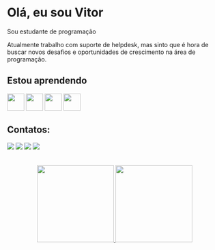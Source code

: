 <h1> Olá, eu sou Vitor </h1>
<p>Sou estudante de programação</p>
<p>Atualmente trabalho com suporte de helpdesk, mas sinto que é hora de buscar novos desafios e oportunidades de crescimento na área de programação.</p>


## Estou aprendendo
<img src="https://cdn.jsdelivr.net/gh/devicons/devicon/icons/html5/html5-original.svg" width="40" height="40"/>          
<img src="https://cdn.jsdelivr.net/gh/devicons/devicon/icons/css3/css3-original.svg" width="40" height="40"/>          
<img src="https://cdn.jsdelivr.net/gh/devicons/devicon/icons/javascript/javascript-original.svg" width="40" height="40"/>  
<img src="https://cdn.jsdelivr.net/gh/devicons/devicon/icons/linux/linux-original.svg" width="40" height="40"/>


## Contatos:
<div>
<a href="https://github.com/vitorhenrique-rgt" target="_blank"><img src="https://img.shields.io/badge/GitHub-171515?style=for-the-badge&logo=github&logoColor=white" target="_blank"></a>
<a href="https://www.linkedin.com/in/vitorhenrique-rgt/" target="_blank"><img src="https://img.shields.io/badge/-LinkedIn-%230077B5?style=for-the-badge&logo=linkedin&logoColor=white" target="_blank"></a>   
<a href="https://twitter.com/VittorHenrique" target="_blank"><img src="https://img.shields.io/badge/Twitter-00acee?style=for-the-badge&logo=twitter&logoColor=white" target="_blank"></a>
<a href="https://www.instagram.com/vitorhenrique_rgt/" target="_blank"><img src="https://img.shields.io/badge/-Instagram-%23E4405F?style=for-the-badge&logo=instagram&logoColor=white" target="_blank"></a>
</div>
<br>
<br>
<div align= "center">
<a href="https://github.com/vitorhenrique-rgt">
<img height="180em" src="https://github-readme-stats.vercel.app/api/top-langs/?username=vitorhenrique-rgt&layout=compact&langs_count=7&theme=transparent"/>
<img height="180em" src="https://github-readme-stats.vercel.app/api?username=vitorhenrique-rgt&show_icons=true&theme=transparent&include_all_commits=true&count_private=true"/>
</div>








<!-- # Sobre mim

Olá, meu nome é Vitor e tenho 34 anos. Atualmente trabalho com redes de computadores e suporte de helpdesk há quase 10 anos, mas sinto que é hora de buscar novos desafios e oportunidades de crescimento na área de desenvolvimento de software.

Sou formado em Análise e Desenvolvimento de Sistemas e desde então venho buscando aprimorar minhas habilidades como desenvolvedor. Recentemente, tenho dedicado meu tempo livre para estudar programação, e estou animado com as possibilidades que essa nova carreira pode oferecer.

Tenho me aprofundado em diversas linguagens e ferramentas, como HTML, CSS, JavaScript, Git e GitHub, React e Node.js. Também tenho conhecimentos em PHP e SQL, que adquiri ao longo da minha formação acadêmica e experiência profissional.

Estou em busca da minha primeira vaga na área de desenvolvimento de software, e estou animado para aplicar meus conhecimentos e habilidades em projetos reais. Além disso, estou sempre em busca de novos desafios e oportunidades de aprendizado.

Meu objetivo é trabalhar em projetos desafiadores e inovadores, que me permitam crescer como profissional e contribuir para o sucesso da equipe. Se você está procurando um desenvolvedor dedicado e motivado, fique à vontade para entrar em contato comigo. Estou ansioso para ouvir sobre suas necessidades e ver como posso contribuir para o sucesso de seus projetos.
 -->